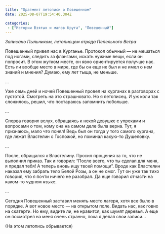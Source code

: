 ```yaml
---
title: "Фрагмент летописи о Повешенном"
date: 2025-08-07T19:54:40.304Z

categories:
 - ["Истории Взятых и магов Круга", "Повешенный"]
---
```


*Записано Пыльником, летописцем отряда Пепельного Ветра*

Повешенный привел нас в Курганье. Протокол обычный — не мешаться под
ногами, следить за флангами, искать нужные вещи, если он попросит. В
этом жутком месте, он явно ориентируется получше нас. Есть ли вообще
место в мире, где бы он еще не был и не имел о нем знаний и мнения?
Думаю, ему лет тыща, не меньше.

…

Уже семь дней и ночей Повешенный провел на курганах в разговорах с
пустотой. Смотреть на это страшновато. Но я летописец. И уж коли так
сложилось, решил, что постараюсь запомнить побольше.

…

Сперва говорил вслух, обращаясь к некой девушке с упреками и вопросами о
том, кому она на самом деле была верна. Тут, я признаюсь, мало что
понял! Ведь был он тогда у того самого кургана, где лежат Властелин с
Госпожой, но поминал какую-то Душеловку.

…

После, обращался к Властелину. Просил прощения за то, что не выполнил
приказ. Так и говорил: “После всего, что ты сделал для меня, я предал
тебя! А теперь вновь ищу твоей помощи”. Вроде как Властелин наказал ему
забрать тело Белой Розы, а он не смог. Тут он уже так тихо говорил, что
я почти ничего не разобрал. Да еще говорил отчасти на каком-то чудном
языке.

…

Сегодня Повешенный заставил менять место лагеря, хотя все было в
порядке. А вот новое место — на открытом поле. Видать нас, как говно на
скатерти. Но ему, видите ли, не нравится, как шумят деревья. А еще он
посмотрел на меня очень странно, пока я делал свои записи…

(На этом летопись обрывается)
